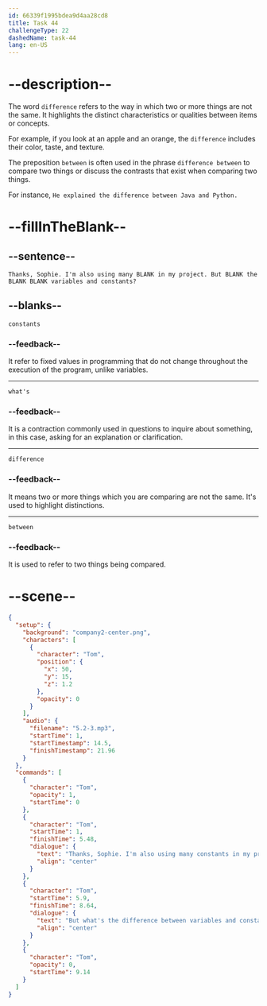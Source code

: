 ```yaml
---
id: 66339f1995bdea9d4aa28cd8
title: Task 44
challengeType: 22
dashedName: task-44
lang: en-US
---
```


<!-- (Audio) Tom: Thanks, Sophie. I'm also using many constants in my project. But what's the difference between variables and constants?
-->

# --description--

The word `difference` refers to the way in which two or more things are not the same. It highlights the distinct characteristics or qualities between items or concepts.

For example, if you look at an apple and an orange, the `difference` includes their color, taste, and texture.

The preposition `between` is often used in the phrase `difference between` to compare two things or discuss the contrasts that exist when comparing two things.

For instance, `He explained the difference between Java and Python.`

# --fillInTheBlank--

## --sentence--

`Thanks, Sophie. I'm also using many BLANK in my project. But BLANK the BLANK BLANK variables and constants?`

## --blanks--

`constants`

### --feedback--

It refer to fixed values in programming that do not change throughout the execution of the program, unlike variables.

---

`what's`

### --feedback--

It is a contraction commonly used in questions to inquire about something, in this case, asking for an explanation or clarification.

---

`difference`

### --feedback--

It means two or more things which you are comparing are not the same. It's used to highlight distinctions.

---

`between`

### --feedback--

It is used to refer to two things being compared.

# --scene--

```json
{
  "setup": {
    "background": "company2-center.png",
    "characters": [
      {
        "character": "Tom",
        "position": {
          "x": 50,
          "y": 15,
          "z": 1.2
        },
        "opacity": 0
      }
    ],
    "audio": {
      "filename": "5.2-3.mp3",
      "startTime": 1,
      "startTimestamp": 14.5,
      "finishTimestamp": 21.96
    }
  },
  "commands": [
    {
      "character": "Tom",
      "opacity": 1,
      "startTime": 0
    },
    {
      "character": "Tom",
      "startTime": 1,
      "finishTime": 5.48,
      "dialogue": {
        "text": "Thanks, Sophie. I'm also using many constants in my project.",
        "align": "center"
      }
    },
    {
      "character": "Tom",
      "startTime": 5.9,
      "finishTime": 8.64,
      "dialogue": {
        "text": "But what's the difference between variables and constants?",
        "align": "center"
      }
    },
    {
      "character": "Tom",
      "opacity": 0,
      "startTime": 9.14
    }
  ]
}
```
